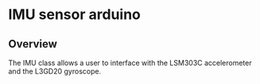 # IMU sensor arduino

## Overview
The IMU class allows a user to interface with the LSM303C accelerometer and the L3GD20 gyroscope.
